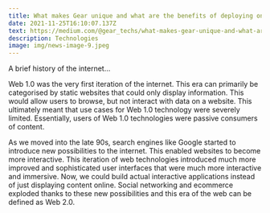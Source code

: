 ```yaml
---
title: What makes Gear unique and what are the benefits of deploying on Gear?
date: 2021-11-25T16:10:07.137Z
text: https://medium.com/@gear_techs/what-makes-gear-unique-and-what-are-the-benefits-of-deploying-on-gear-f5631c8e9f0f
description: Technologies
image: img/news-image-9.jpeg
---
```

A brief history of the internet…

Web 1.0 was the very first iteration of the internet. This era can primarily be categorised by static websites that could only display information. This would allow users to browse, but not interact with data on a website. This ultimately meant that use cases for Web 1.0 technology were severely limited. Essentially, users of Web 1.0 technologies were passive consumers of content.

As we moved into the late 90s, search engines like Google started to introduce new possibilities to the internet. This enabled websites to become more interactive. This iteration of web technologies introduced much more improved and sophisticated user interfaces that were much more interactive and immersive. Now, we could build actual interactive applications instead of just displaying content online. Social networking and ecommerce exploded thanks to these new possibilities and this era of the web can be defined as Web 2.0.